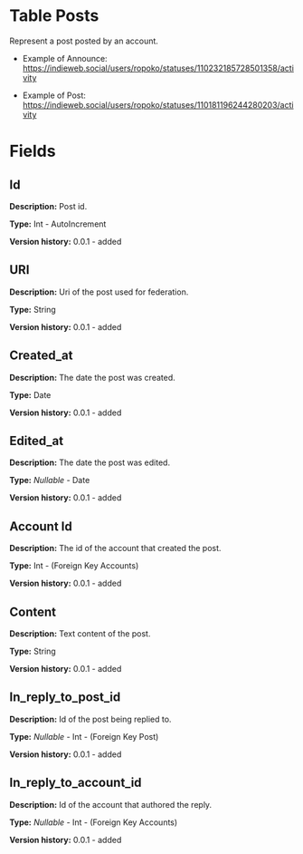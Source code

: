 # Table Posts

Represent a post posted by an account.

- Example of Announce: https://indieweb.social/users/ropoko/statuses/110232185728501358/activity

- Example of Post: https://indieweb.social/users/ropoko/statuses/110181196244280203/activity

# Fields

## Id
**Description:** Post id.

**Type:** Int - AutoIncrement

**Version history:** 0.0.1 - added

## URI
**Description:** Uri of the post used for federation.

**Type:** String

**Version history:** 0.0.1 - added

## Created_at
**Description:** The date the post was created.

**Type:** Date

**Version history:** 0.0.1 - added

## Edited_at
**Description:** The date the post was edited.

**Type:** _Nullable_ - Date

**Version history:** 0.0.1 - added

## Account Id
**Description:** The id of the account that created the post.

**Type:** Int - (Foreign Key Accounts)

**Version history:** 0.0.1 - added

## Content
**Description:** Text content of the post.

**Type:** String

**Version history:** 0.0.1 - added

## In_reply_to_post_id
**Description:** Id of the post being replied to.

**Type:** _Nullable_ - Int - (Foreign Key Post)

**Version history:** 0.0.1 - added

## In_reply_to_account_id
**Description:** Id of the account that authored the reply.

**Type:** _Nullable_ - Int - (Foreign Key Accounts)

**Version history:** 0.0.1 - added
